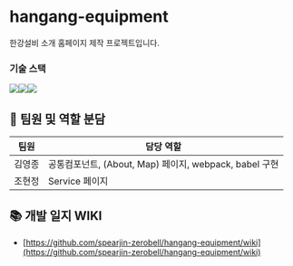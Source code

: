 # hangang-equipment

한강설비 소개 홈페이지 제작 프로젝트입니다.

### 기술 스택

<div style='display: flex'>
  <img src="https://img.shields.io/badge/typescript-3178C6?style=for-the-badge&logo=typescript&logoColor=black">
  <img src="https://img.shields.io/badge/webpack-8DD6F9?style=for-the-badge&logo=webpack&logoColor=black">
  <img src="https://img.shields.io/badge/vanillajs-FF4499?style=for-the-badge">
</div>

## 🔧 팀원 및 역할 분담

| 팀원   | 담당 역할              |
| ------ | ---------------------- |
| 김영종 | 공통컴포넌트, (About, Map) 페이지, webpack, babel 구현|
| 조현정 | Service 페이지 |

## 📚 개발 일지 WIKI

- [https://github.com/spearjin-zerobell/hangang-equipment/wiki](https://github.com/spearjin-zerobell/hangang-equipment/wiki)
